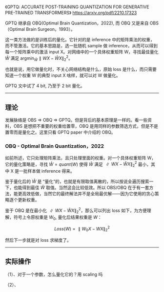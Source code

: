 《GPTQ: ACCURATE POST-TRAINING QUANTIZATION FOR GENERATIVE PRE-TRAINED TRANSFORMERS》 https://arxiv.org/pdf/2210.17323

GPTQ 继承自 OBQ(Optimal Brain Quantization，2022), 而 OBQ 又是来自 OBS（Optimal Brain Surgeon，1993）。

这一类方法做的是训练后的量化。它针对的是 inference 中的矩阵乘法的权重，而不管激活。它的基本思路是，选一批随机 sample 做 inference，从而可以得到每一个矩阵乘中的激活 input X。对网络中的一个具体权重矩阵 W，寻找最佳量化 $\hat{W}$ 满足 $\text{argmin}_{\hat{W}} ∥W X − \hat{W} X∥_2^2$。

也就是说，用它做量化时，不关心网络结构是什么，原始 loss 是什么，而只需要知道一个权重 W 的典型 input X 啥样，就可以对 W 做量化。

GPTQ 文中试了 4 bit, 乃至于 2 bit 量化。

----

## 理论

发展脉络是 OBS => OBQ => GPTQ。但是背后的基本原理是一样的。看一些资料，OBS 是想把不重要的权重给置零，OBQ 是用同样的参数筛选方式，但是不是置零而是量化之。这里只看 GPTQ paper 中介绍的 OBQ。

### OBQ - Optimal Brain Quantization，2022

如前所述，它只处理矩阵乘法，且只处理里面的权重。对一个具体权重矩阵 W，它的量化策略是，寻找 $\hat{W}=quant(W)$ 使得 $\hat{W}$ 满足 $∥W X − \hat{W} X∥_2^2$ 最小，其中 X 是一批样本做 inference 得来。

鉴于量化后的 $\hat{W}$ 是 “量化“的，也就是有限取值离散的，所以按说全遍历搜索一下，也能得到最佳 $\hat{W}$ 取值。当然这会比较低效。所以 OBS/OBQ 在于有一套方法，能更高效低做，当然它的最终解法并不是全局最优解——因为它使用的贪心策略逐个更新权重。

鉴于 OBQ 是在最小化 $∥W X − \hat{W} X∥_2^2$，那么可以列出 loss 如下，为方便理解，符号上令原权重是 $W_0$, 量化后结果权重是 $W$：

$$
Loss(W) = ∥W_0 X − W X∥_2^2
$$

然后下一步就是对 loss 求梯度了。

----

## 实际操作

（1）、对于一个参数，怎么量化它的？用 scaling 吗

（2）、
